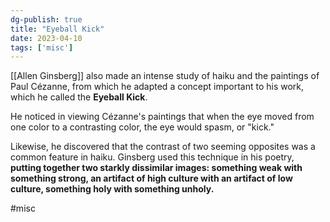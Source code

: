 ```yaml
---
dg-publish: true
title: "Eyeball Kick"
date: 2023-04-10
tags: ['misc']
---
```




[[Allen Ginsberg]] also made an intense study of haiku and the paintings of Paul Cézanne, from which he adapted a concept important to his work, which he called the **Eyeball Kick**. 

He noticed in viewing Cézanne's paintings that when the eye moved from one color to a contrasting color, the eye would spasm, or "kick." 

Likewise, he discovered that the contrast of two seeming opposites was a common feature in haiku. Ginsberg used this technique in his poetry, **putting together two starkly dissimilar images: something weak with something strong, an artifact of high culture with an artifact of low culture, something holy with something unholy.**

#misc 